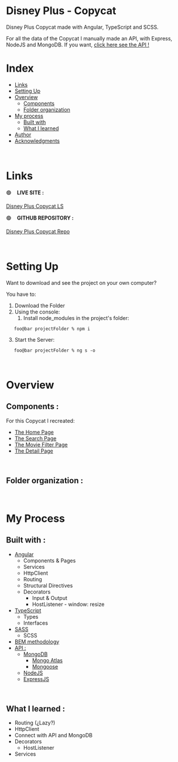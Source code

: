 # Disney Plus - Copycat

Disney Plus Copycat made with Angular, TypeScript and SCSS.

For all the data of the Copycat I manually made an API, with Express, NodeJS and MongoDB. If you want, [click here see the API !](https://github.com/koalba/DisneyPlus_API)

# Index

- [Links](#links)
- [Setting Up](#setting-up)
- [Overview](#overview)
  - [Components](#components)
  - [Folder organization](#organization)
- [My process](#my-process)
  - [Built with](#built-with)
  - [What I learned](#what-i-learned)
- [Author](#author)
- [Acknowledgments](#acknowledgments)

<p>&nbsp;</p>

# Links

🟢 &nbsp;&nbsp; **LIVE SITE :** 

[Disney Plus Copycat LS](https://disney-plus-copycat.vercel.app/) 

🟢 &nbsp;&nbsp; **GITHUB REPOSITORY :** 

[Disney Plus Copycat Repo](https://github.com/koalba/DisneyPlus_Copycat) 

<p>&nbsp;</p>

# Setting Up

Want to download and see the project on your own computer?

You have to:

1. Download the Folder
2. Using the console:
    1. Install node_modules in the project's folder:

```
   foo@bar projectFolder % npm i
```

3. Start the Server:

```
   foo@bar projectFolder % ng s -o
```

<p>&nbsp;</p>

# Overview

## Components :

For this Copycat I recreated:

- [The Home Page](https://disney-plus-copycat.vercel.app/)
- [The Search Page](https://disney-plus-copycat.vercel.app/search)
- [The Movie Filter Page](https://disney-plus-copycat.vercel.app/movies)
- [The Detail Page](https://disney-plus-copycat.vercel.app/movies/628628211809e29b6438b8c1)

<p>&nbsp;</p>

## Folder organization : 



<p>&nbsp;</p>

# My Process

## Built with :

- [Angular](https://angular.io/)
    - Components & Pages
    - Services
    - HttpClient
    - Routing
    - Structural Directives
    - Decorators
        - Input & Output
        - HostListener - window: resize
- [TypeScript](https://www.typescriptlang.org/)
    - Types
    - Interfaces
- [SASS](https://sass-lang.com/)
    - SCSS
- [BEM methodology](http://getbem.com/)
- [API :](https://github.com/koalba/DisneyPlus_API)
    - [MongoDB](https://www.mongodb.com/es)
        - [Mongo Atlas](https://www.mongodb.com/cloud/atlas/lp/try2?utm_source=google&utm_campaign=gs_emea_spain_search_core_brand_atlas_desktop&utm_term=mongo%20atlas&utm_medium=cpc_paid_search&utm_ad=e&utm_ad_campaign_id=12212624563&adgroup=115749706943&gclid=CjwKCAjw7cGUBhA9EiwArBAvouj0Dg70A3cQP_dPLQAHqR8xvC2PysrR09YofRBvdH5d58-CgNTQ1RoCGVYQAvD_BwE)
        - [Mongoose](https://mongoosejs.com/)
    - [NodeJS](https://nodejs.org/en/)
    - [ExpressJS](https://expressjs.com/es/)

<p>&nbsp;</p>

## What I learned :
    
- Routing (¿Lazy?)
- HttpClient
- Connect with API and MongoDB
- Decorators
    - HostListener
- Services